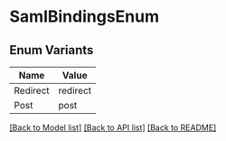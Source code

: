 # SamlBindingsEnum

## Enum Variants

| Name | Value |
|---- | -----|
| Redirect | redirect |
| Post | post |


[[Back to Model list]](../README.md#documentation-for-models) [[Back to API list]](../README.md#documentation-for-api-endpoints) [[Back to README]](../README.md)


